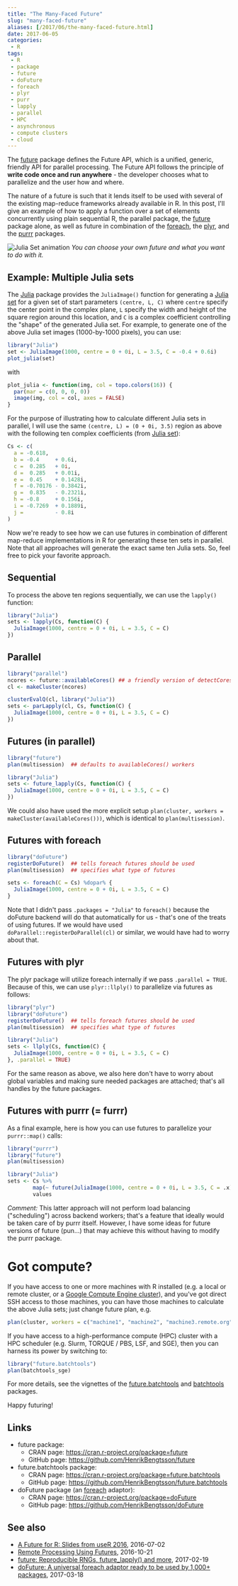 ```yaml
---
title: "The Many-Faced Future"
slug: "many-faced-future"
aliases: [/2017/06/the-many-faced-future.html]
date: 2017-06-05
categories:
 - R
tags:
 - R
 - package
 - future
 - doFuture
 - foreach
 - plyr
 - purr
 - lapply
 - parallel
 - HPC
 - asynchronous
 - compute clusters
 - cloud
---
```



The [future] package defines the Future API, which is a unified, generic, friendly API for parallel processing.  The Future API follows the principle of **write code once and run anywhere** - the developer chooses what to parallelize and the user how and where.

The nature of a future is such that it lends itself to be used with several of the existing map-reduce frameworks already available in R.  In this post, I'll give an example of how to apply a function over a set of elements concurrently using plain sequential R, the parallel package, the [future] package alone, as well as future in combination of the [foreach], the [plyr], and the [purrr] packages.

![Julia Set animation](/post/julia_sets.gif)
_You can choose your own future and what you want to do with it._


## Example: Multiple Julia sets


The [Julia] package provides the `JuliaImage()` function for generating a [Julia set] for a given set of start parameters `(centre, L, C)` where `centre` specify the center point in the complex plane, `L` specify the width and height of the square region around this location, and `C` is a complex coefficient controlling the "shape" of the generated Julia set.  For example, to generate one of the above Julia set images (1000-by-1000 pixels), you can use:

```r
library("Julia")
set <- JuliaImage(1000, centre = 0 + 0i, L = 3.5, C = -0.4 + 0.6i)
plot_julia(set)
```
with
```r
plot_julia <- function(img, col = topo.colors(16)) {
  par(mar = c(0, 0, 0, 0))
  image(img, col = col, axes = FALSE)
}
```
  
For the purpose of illustrating how to calculate different Julia sets in parallel, I will use the same `(centre, L) = (0 + 0i, 3.5)` region as above with the following ten complex coefficients (from [Julia set]):
```r
Cs <- c(
  a = -0.618,
  b = -0.4     + 0.6i,
  c =  0.285   + 0i,
  d =  0.285   + 0.01i,
  e =  0.45    + 0.1428i,
  f = -0.70176 - 0.3842i,
  g =  0.835   - 0.2321i,
  h = -0.8     + 0.156i,
  i = -0.7269  + 0.1889i,
  j =          - 0.8i
)
```

Now we're ready to see how we can use futures in combination of different map-reduce implementations in R for generating these ten sets in parallel.  Note that all approaches will generate the exact same ten Julia sets.  So, feel free to pick your favorite approach.


## Sequential

To process the above ten regions sequentially, we can use the `lapply()` function:
```r
library("Julia")
sets <- lapply(Cs, function(C) {
  JuliaImage(1000, centre = 0 + 0i, L = 3.5, C = C)
})
```

## Parallel
```r
library("parallel")
ncores <- future::availableCores() ## a friendly version of detectCores()
cl <- makeCluster(ncores)

clusterEvalQ(cl, library("Julia"))
sets <- parLapply(cl, Cs, function(C) {
  JuliaImage(1000, centre = 0 + 0i, L = 3.5, C = C)
})
```

## Futures (in parallel)
```r
library("future")
plan(multisession)  ## defaults to availableCores() workers

library("Julia")
sets <- future_lapply(Cs, function(C) {
  JuliaImage(1000, centre = 0 + 0i, L = 3.5, C = C)
})
```

We could also have used the more explicit setup `plan(cluster, workers = makeCluster(availableCores()))`, which is identical to `plan(multisession)`.


## Futures with foreach
```r
library("doFuture")
registerDoFuture()  ## tells foreach futures should be used
plan(multisession)  ## specifies what type of futures

sets <- foreach(C = Cs) %dopar% {
  JuliaImage(1000, centre = 0 + 0i, L = 3.5, C = C)
}
```

Note that I didn't pass `.packages = "Julia"` to `foreach()` because the doFuture backend will do that automatically for us - that's one of the treats of using futures.  If we would have used `doParallel::registerDoParallel(cl)` or similar, we would have had to worry about that.


## Futures with plyr

The plyr package will utilize foreach internally if we pass `.parallel = TRUE`.  Because of this, we can use `plyr::llply()` to parallelize via futures as follows:
```r
library("plyr")
library("doFuture")
registerDoFuture()  ## tells foreach futures should be used
plan(multisession)  ## specifies what type of futures

library("Julia")
sets <- llply(Cs, function(C) {
  JuliaImage(1000, centre = 0 + 0i, L = 3.5, C = C)
}, .parallel = TRUE)
```

For the same reason as above, we also here don't have to worry about global variables and making sure needed packages are attached; that's all handles by the future packages.


## Futures with purrr (= furrr)

As a final example, here is how you can use futures to parallelize your `purrr::map()` calls:
```r
library("purrr")
library("future")
plan(multisession)

library("Julia")
sets <- Cs %>%
        map(~ future(JuliaImage(1000, centre = 0 + 0i, L = 3.5, C = .x))) %>%
        values
```

_Comment:_ This latter approach will not perform load balancing ("scheduling") across backend workers; that's a feature that ideally would be taken care of by purrr itself.  However, I have some ideas for future versions of future (pun...) that may achieve this without having to modify the purrr package.


# Got compute?

If you have access to one or more machines with R installed (e.g. a local or remote cluster, or a [Google Compute Engine cluster]), and you've got direct SSH access to those machines, you can have those machines to calculate the above Julia sets; just change future plan, e.g.
```r
plan(cluster, workers = c("machine1", "machine2", "machine3.remote.org"))
```

If you have access to a high-performance compute (HPC) cluster with a HPC scheduler (e.g. Slurm, TORQUE / PBS, LSF, and SGE), then you can harness its power by switching to:
```r
library("future.batchtools")
plan(batchtools_sge)
```
For more details, see the vignettes of the [future.batchtools] and [batchtools] packages.


Happy futuring!


## Links
* future package:
  - CRAN page: https://cran.r-project.org/package=future
  - GitHub page: https://github.com/HenrikBengtsson/future
* future.batchtools package:
  - CRAN page: https://cran.r-project.org/package=future.batchtools
  - GitHub page: https://github.com/HenrikBengtsson/future.batchtools
* doFuture package (an [foreach] adaptor):
  - CRAN page: https://cran.r-project.org/package=doFuture
  - GitHub page: https://github.com/HenrikBengtsson/doFuture

## See also
* [A Future for R: Slides from useR 2016](/2016/07/a-future-for-r-slides-from-user-2016.html), 2016-07-02
* [Remote Processing Using Futures](/2016/10/remote-processing-using-futures.html), 2016-10-21
* [future: Reproducible RNGs, future_lapply() and more](/2017/02/future-reproducible-rngs-futurelapply.html), 2017-02-19
* [doFuture: A universal foreach adaptor ready to be used by 1,000+ packages](/2017/03/dofuture-universal-foreach-adapator.html), 2017-03-18

[future]: https://cran.r-project.org/package=future
[purrr]: https://cran.r-project.org/package=purrr
[plyr]: https://cran.r-project.org/package=plyr
[Julia]: https://cran.r-project.org/package=Julia
[Julia Set]: https://en.wikipedia.org/wiki/Julia_set
[foreach]: https://cran.r-project.org/package=foreach
[future.BatchJobs]: https://cran.r-project.org/package=future.BatchJobs
[future.batchtools]: https://cran.r-project.org/package=future.batchtools
[globals]: https://cran.r-project.org/package=globals
[BatchJobs]: https://cran.r-project.org/package=BatchJobs
[batchtools]: https://cran.r-project.org/package=batchtools
[googleComputeEngineR]: https://cran.r-project.org/package=googleComputeEngineR
[Google Compute Engine cluster]: https://cran.r-project.org/package=googleComputeEngineR
